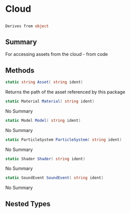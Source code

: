 # Cloud

## 
```c#
Derives from object
```

## Summary

For accessing assets from the cloud - from code
## Methods

```c#
static string Asset( string ident) 
```
Returns the path of the asset referenced by this package
```c#
static Material Material( string ident) 
```
No Summary
```c#
static Model Model( string ident) 
```
No Summary
```c#
static ParticleSystem ParticleSystem( string ident) 
```
No Summary
```c#
static Shader Shader( string ident) 
```
No Summary
```c#
static SoundEvent SoundEvent( string ident) 
```
No Summary
## Nested Types

